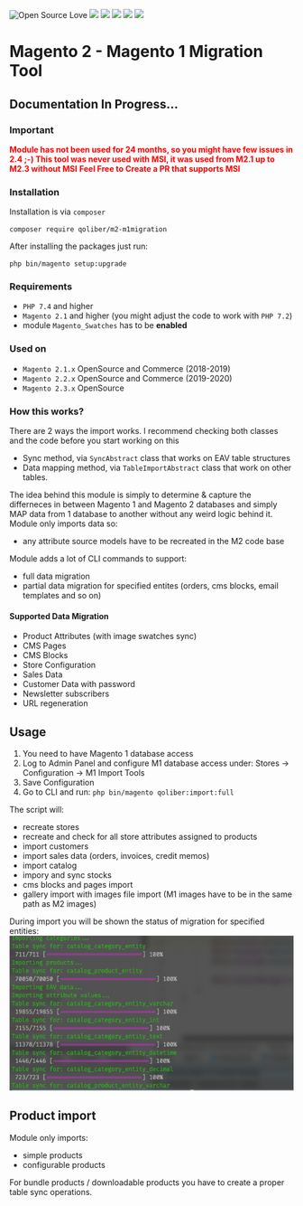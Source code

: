 ![Open Source Love](https://img.shields.io/badge/open-source-lightgrey?style=for-the-badge&logo=github)
![](https://img.shields.io/badge/Magento-2.1.x-silver?style=for-the-badge&logo=magento)
![](https://img.shields.io/badge/Magento-2.2.x-silver?style=for-the-badge&logo=magento)
![](https://img.shields.io/badge/Magento-2.3.x-orange?style=for-the-badge&logo=magento)
![](https://img.shields.io/badge/Magento-2.4.x-crimson?style=for-the-badge&logo=magento)
![](https://img.shields.io/badge/Maintained-yes-gren?style=for-the-badge&logo=magento)

# Magento 2 - Magento 1 Migration Tool

## Documentation In Progress...

### Important

**<span style="color:red ">Module has not been used for 24 months, so you might have few issues in 2.4 ;-) </span>**
**<span style="color:red ">This tool was never used with MSI, it was used from M2.1 up to M2.3 without MSI</span>**
**<span style="color:red ">Feel Free to Create a PR that supports MSI</span>**

### Installation

Installation is via `composer`
```
composer require qoliber/m2-m1migration
```

After installing the packages just run:
```
php bin/magento setup:upgrade
```

### Requirements

* `PHP 7.4` and higher
* `Magento 2.1` and higher (you might adjust the code to work with `PHP 7.2`)
* module `Magento_Swatches` has to be **enabled**

### Used on

* `Magento 2.1.x` OpenSource and Commerce (2018-2019)
* `Magento 2.2.x` OpenSource and Commerce (2019-2020)
* `Magento 2.3.x` OpenSource

### How this works?

There are 2 ways the import works. I recommend checking both classes and the code before you start working on this

- Sync method, via `SyncAbstract` class that works on EAV table structures
- Data mapping method, via `TableImportAbstract` class that work on other tables.

The idea behind this module is simply to determine & capture the differneces in between Magento 1 and Magento 2 databases and simply MAP data from 1 database to another without any weird logic behind it.
Module only imports data so:

- any attribute source models have to be recreated in the M2 code base

Module adds a lot of CLI commands to support:

- full data migration
- partial data migration for specified entites (orders, cms blocks, email templates and so on)

#### Supported Data Migration

* Product Attributes (with image swatches sync)
* CMS Pages
* CMS Blocks
* Store Configuration
* Sales Data
* Customer Data with password
* Newsletter subscribers
* URL regeneration

## Usage

1. You need to have Magento 1 database access 
2. Log to Admin Panel and configure M1 database access under: Stores -> Configuration -> M1 Import Tools
3. Save Configuration
4. Go to CLI and run: `php bin/magento qoliber:import:full`

The script will:

- recreate stores
- recreate and check for all store attributes assigned to products 
- import customers
- import sales data (orders, invoices, credit memos)
- import catalog
- impory and sync stocks
- cms blocks and pages import
- gallery import with images file import (M1 images have to be in the same path as M2 images)

During import you will be shown the status of migration for specified entities:
![img.png](img.png)

## Product import

Module only imports:
- simple products
- configurable products

For bundle products / downloadable products you have to create a proper table sync operations.
